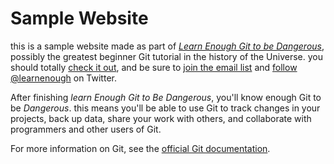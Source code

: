 # Sample Website

this is a sample website made as part of [*Learn Enough Git to be Dangerous*](https://learnenough.com/git-tutorial), possibly the greatest beginner Git tutorial in the history of the Universe. you should totally [check it out](https://learnenough.com/git-tutorial), and be sure to [join the email list](https://learnenough.com/#email_list) and [follow @learnenough](https://twitter.com/learnenough) on Twitter.

After finishing *learn Enough Git to Be Dangerous*, you'll know enough Git to be *Dangerous*. this means you'll be able to use Git to track changes in your projects, back up data, share your work with others, and collaborate with programmers and other users of Git.

For more information on Git, see the [official Git documentation](https://git-scm.com/).
